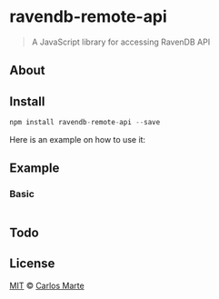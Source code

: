 ravendb-remote-api
======================
> A JavaScript library for accessing RavenDB API

## About

## Install

```js
npm install ravendb-remote-api --save
```

Here is an example on how to use it:

## Example

### Basic

```js

```

## Todo

## License
  [MIT](http://opensource.org/licenses/MIT) © [Carlos Marte](http://carlosmarte.me/)